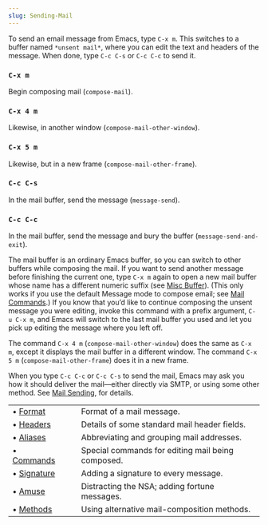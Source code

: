 ```yaml
---
slug: Sending-Mail
---
```


To send an email message from Emacs, type `C-x m`. This switches to a buffer named `*unsent mail*`, where you can edit the text and headers of the message. When done, type `C-c C-s` or `C-c C-c` to send it.

### `C-x m`

Begin composing mail (`compose-mail`).

### `C-x 4 m`

Likewise, in another window (`compose-mail-other-window`).

### `C-x 5 m`

Likewise, but in a new frame (`compose-mail-other-frame`).

### `C-c C-s`

In the mail buffer, send the message (`message-send`).

### `C-c C-c`

In the mail buffer, send the message and bury the buffer (`message-send-and-exit`).

The mail buffer is an ordinary Emacs buffer, so you can switch to other buffers while composing the mail. If you want to send another message before finishing the current one, type `C-x m` again to open a new mail buffer whose name has a different numeric suffix (see [Misc Buffer](Misc-Buffer)). (This only works if you use the default Message mode to compose email; see [Mail Commands](Mail-Commands).) If you know that you’d like to continue composing the unsent message you were editing, invoke this command with a prefix argument, `C-u C-x m`<!-- /@w -->, and Emacs will switch to the last mail buffer you used and let you pick up editing the message where you left off.

The command `C-x 4 m` (`compose-mail-other-window`) does the same as `C-x m`, except it displays the mail buffer in a different window. The command `C-x 5 m` (`compose-mail-other-frame`) does it in a new frame.

When you type `C-c C-c` or `C-c C-s` to send the mail, Emacs may ask you how it should deliver the mail—either directly via SMTP, or using some other method. See [Mail Sending](Mail-Sending), for details.

|                               |    |                                                   |
| :---------------------------- | -- | :------------------------------------------------ |
| • [Format](Mail-Format)       |    | Format of a mail message.                         |
| • [Headers](Mail-Headers)     |    | Details of some standard mail header fields.      |
| • [Aliases](Mail-Aliases)     |    | Abbreviating and grouping mail addresses.         |
| • [Commands](Mail-Commands)   |    | Special commands for editing mail being composed. |
| • [Signature](Mail-Signature) |    | Adding a signature to every message.              |
| • [Amuse](Mail-Amusements)    |    | Distracting the NSA; adding fortune messages.     |
| • [Methods](Mail-Methods)     |    | Using alternative mail-composition methods.       |
